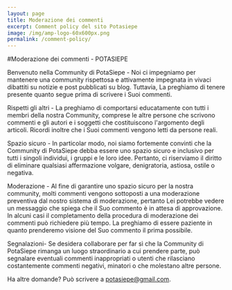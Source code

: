 ```yaml
---
layout: page
title: Moderazione dei commenti
excerpt: Comment policy del sito Potasiepe
image: /img/amp-logo-60x600px.png
permalink: /comment-policy/
---
```

#Moderazione dei commenti - POTASIEPE

Benvenuto nella Community di PotaSiepe - Noi ci impegniamo per mantenere una community rispettosa e attivamente impegnata in vivaci dibattiti su notizie e post pubblicati su blog. Tuttavia, La preghiamo di tenere presente quanto segue prima di scrivere i Suoi commenti.

Rispetti gli altri - La preghiamo di comportarsi educatamente con tutti i membri della nostra Community, comprese le altre persone che scrivono commenti e gli autori e i soggetti che costituiscono l'argomento degli articoli. Ricordi inoltre che i Suoi commenti vengono letti da persone reali.

Spazio sicuro - In particolar modo, noi siamo fortemente convinti che la Community di PotaSiepe debba essere uno spazio sicuro e inclusivo per tutti i singoli individui, i gruppi e le loro idee. Pertanto, ci riserviamo il diritto di eliminare qualsiasi affermazione volgare, denigratoria, astiosa, ostile o negativa.

Moderazione - Al fine di garantire uno spazio sicuro per la nostra community, molti commenti vengono sottoposti a una moderazione preventiva dal nostro sistema di moderazione, pertanto Lei potrebbe vedere un messaggio che spiega che il Suo commento è in attesa di approvazione. In alcuni casi il completamento della procedura di moderazione dei commenti può richiedere più tempo. La preghiamo di essere paziente in quanto prenderemo visione del Suo commento il prima possibile.

Segnalazioni- Se desidera collaborare per far sì che la Community di PotaSiepe rimanga un luogo straordinario a cui prendere parte, può segnalare eventuali commenti inappropriati o utenti che rilasciano costantemente commenti negativi, minatori o che molestano altre persone.

Ha altre domande? Può scrivere a potasiepe@gmail.com.
